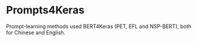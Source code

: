 # Prompts4Keras
Prompt-learning methods used BERT4Keras (PET, EFL and NSP-BERT), both for Chinese and English.
